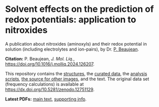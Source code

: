 # Solvent effects on the prediction of redox potentials: application to nitroxides

A publication about nitroxides (aminoxyls) and their redox potential in solution (including electrolytes and ion-pairs), by Dr. [P. Beaujean](https://pierrebeaujean.net).

**Citation:** P. Beaujean, *J. Mol. Liq.*, <https://doi.org/10.1016/j.molliq.2024.126207>.

This repository contains the [structures](./structures), the [curated data](./data), the [analysis scripts](./analyses), [the source for other images](./im), and the text.
The original data set (frequency calculations) is available at <https://dx.doi.org/10.5281/zenodo.12751129>.

**Latest PDFs:** [main text](https://github.com/pierre-24/publi-nitroxides/releases/download/latest/Main_Text.pdf), [supporting info](https://github.com/pierre-24/publi-nitroxides/releases/download/latest/Supporting_Info.pdf).
